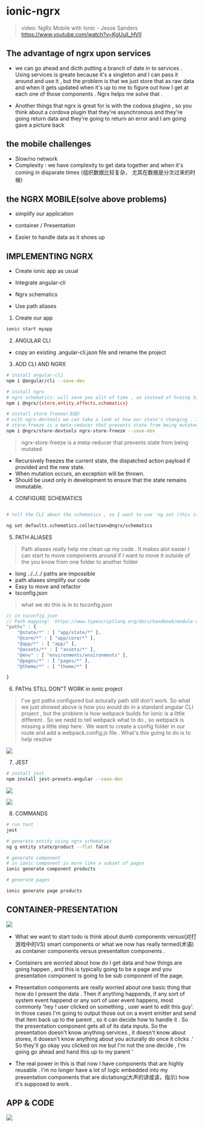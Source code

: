 # ionic-ngrx

> video: NgRx Mobile with Ionic - Jesse Sanders
> https://www.youtube.com/watch?v=KgUuiI_HVII

## The advantage of ngrx upon services

* we can go ahead and dicth putting a branch of date in to services . Using services is greate because it's a singleton and I can pass it around and use it , but the problem is that we just store that as raw data and when it gets updated when it's up to me to figure out how I get at each one of those components . Ngrx helps me solve that . 

* Another things that ngrx is great for is with the codova plugins , so you think about a cordova plugin that they're asynchronous and they're going return data and they're going to return an error and I  am going gave a picture back 

## the mobile challenges

* Slow/no network
* Complexity : we have complexity to get data together and when it's coming  in disparate times (组织数据比较复杂， 尤其在数据是分次过来的时候)

## the NGRX MOBILE(solve above problems)

* simplify our application

* container / Presentation 

* Easier to handle data as it shows up

## IMPLEMENTING NGRX

* Create ionic app as usual

* Integrate angular-cli

* Ngrx schematics

* Use path aliases

1. Create our app


```bash
ionic start myapp

```

2. ANGULAR CLI

* copy an existing .angular-cli.json file and rename the project

3. ADD CLI AND NGRX

```bash
# install angular-cli
npm i @angular/cli --save-dev

# install ngrx
# ngrx schematics: will save you alit of time , so instead of hveing to generate out model, actions, reducer, effects yourself, it's going to give you a baseline to work with  
npm i @ngrx/{store,entity,effects,schematics}

# install store freeze(冻结)
# with ngrx-devtools we can take a look at how our state's changing . If we're doing ngrx, it's a really a mandate(正式命令) you should have the dev tools and you need to see how your state changing and you need to make sure you states not getting mutated (突变)
# store-freeze is a meta-reducer that prevents state from being mutated, it'll make sure that it you do mutate it , instead of it just kind of silently failing on you it'll go ahead and throw an error and let you know that you mutated state and you need to probably fix you reducer 
npm i @ngrx/store-devtools ngrx-store-freeze --save-dev

```

> ngrx-store-freeze is a meta-reducer that prevents state from being mutated

* Recursively freezes the current state, the dispatched action payload if provided and the new state.
* When mutation occurs, an exception will be thrown.
* Should be used only in development to ensure that the state remains immutable.


4. CONFIGURE SCHEMATICS

```bash

# tell the CLI about the schematics , so I want to use 'ng set (this is part of the CLI, and this alows me to change one of the settings)' to change my defaults for the setting . we want to change my defaults for the schematics collection to point to ngrx schematics . So that'll support angular schematics plus it'll support our ngrx schematics   

ng set defaults.schematics.collection=@ngrx/schematics

```

5. PATH ALIASES

> Path aliases really help me clean up my code . It makes alot easier I can start to move components around if I want to move it outside of the you know from one folder to another folder 

* long ../../../ paths are impossible
* path aliases simplify our code
* Easy to move and refactor
* tsconfig.json

> what we do this is in to tsconfig.json 

```js
// in tsconfig.json
// Path mapping:  https://www.typescriptlang.org/docs/handbook/module-resolution.html 
"paths" : {
    "@state/*" : [ "app/state/*" ],
    "@core/*" : [ "app/core/*" ],
    "@app/*" : [ "app/" ],
    "@assets/*" : [ "assets/*" ],
    "@env" : [ "environments/environments" ],
    "@pages/*" : [ "pages/*" ],
    "@theme/*" : [ "theme/*" ]

}

```

6. PATHs STILL DON"T WORK in ionic project

> I've got paths configured but acturally path still don't work. So what we just showed above is how you would do in a standard angular CLI project , but the problem is how webpack builds for ionic is a little different . So we nedd to tell webpack what to do , so webpack is missing a little step here . We want to create a config folder in our route and add a webpack.config.js file . What's this going to do is to help resolve 

![](./images/webpack-configure.jpg)


7. JEST

```bash
# install jest
npm install jest-presets-angular --save-dev

```

![](./images/jest-configure.jpg)

![](./images/jest-setup.jpg)

8. COMMANDS

```bash
# run test
jest

# generate entity using ngrx schematics
ng g entity state/product --flat false

# generate component 
# in ionic component is more like a subset of pages 
ionic generate component products

# generate pages

ionic generate page products

```

## CONTAINER-PRESENTATION

![](./images/container-presentation.jpg)

* What we want to start todo is think about dumb components versus(对打游戏中的VS) smart components or what we now has really termed(术语) as container components versus presentation components . 

* Containers are worried about how do I get data and how things are going happen , and this is typically going to be a page and  you presentation component is going to be sub component of the page. 

* Presentation components are really worried about one basic thing that how do I present the data . Then if anything happends, if any sort of system event happend or any sort of user event happens, most commonly 'hey ! user clicked on something , user want to edit this guy'. In those cases I'm going to output those out on a event emitter and send that item back up to the parent , so it can decide how to handle it . So the presentation component gets all of its data inputs.  So the presentation doesn't know anything services , it doesn't know about stores, it dosesn't know anything about you acturally do once it clicks .' So they'll go okay you clicked on me but I'm not the one decide , I'm going go ahead and hand this up to my parent '

* The real power in this is that now I have components that are highly reusable . I'm no longer have a lot of logic embedded into my presentation components that are dictationg(大声的讲或读，指示) how it's supposed to work .


## APP & CODE

![](./images/app&code.jpg)


